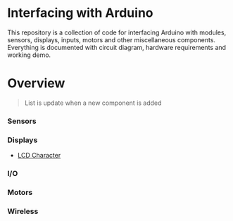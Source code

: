 # Interfacing with Arduino

This repository is a collection of code for interfacing Arduino with modules, sensors, displays, inputs, motors and other miscellaneous components. Everything is documented with circuit diagram, hardware requirements and working demo.

# Overview

> List is update when a new component is added

### Sensors

### Displays

- [LCD Character](https://github.com/parikshitpagare/arduino-interfacing/tree/main/displays/lcd%20character)

### I/O

### Motors

### Wireless




